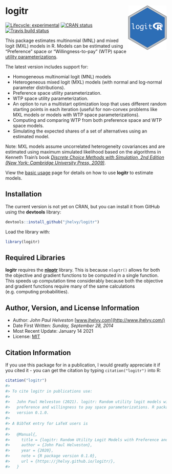 
<!-- README.md is generated from README.Rmd. Please edit that file -->

# logitr <a href='https://jhelvy.github.io/logitr/'><img src='man/figures/logitr-hex.png' align="right" height="139" /></a>

<!-- badges: start -->

[![Lifecycle:
experimental](https://img.shields.io/badge/lifecycle-maturing-blue.svg)](https://www.tidyverse.org/lifecycle/#maturing)
[![CRAN
status](https://www.r-pkg.org/badges/version/logitr)](https://CRAN.R-project.org/package=logitr)
[![Travis build
status](https://travis-ci.com/jhelvy/logitr.svg?branch=master)](https://travis-ci.com/jhelvy/logitr)
<!-- badges: end -->

This package estimates multinomial (MNL) and mixed logit (MXL) models in
R. Models can be estimated using “Preference” space or
“Willingness-to-pay” (WTP) space [utility
parameterizations](https://jhelvy.github.io/logitr/articles/utility_models.html).

The latest version includes support for:

-   Homogeneous multinomial logit (MNL) models
-   Heterogeneous mixed logit (MXL) models (with normal and log-normal
    parameter distributions).
-   Preference space utility parameterization.
-   WTP space utility parameterization.
-   An option to run a multistart optimization loop that uses different
    random starting points in each iteration (useful for non-convex
    problems like MXL models or models with WTP space
    parameterizations).
-   Computing and comparing WTP from both preference space and WTP space
    models.
-   Simulating the expected shares of a set of alternatives using an
    estimated model.

Note: MXL models assume uncorrelated heterogeneity covariances and are
estimated using maximum simulated likelihood based on the algorithms in
Kenneth Train’s book [*Discrete Choice Methods with Simulation, 2nd
Edition (New York: Cambridge University Press,
2009)*](https://eml.berkeley.edu/books/choice2.html).

View the [basic
usage](https://jhelvy.github.io/logitr/articles/basic_usage.html) page
for details on how to use **logitr** to estimate models.

## Installation

The current version is not yet on CRAN, but you can install it from
GitHub using the **devtools** library:

``` r
devtools::install_github("jhelvy/logitr")
```

Load the library with:

``` r
library(logitr)
```

## Required Libraries

**logitr** requires the
[**nloptr**](https://cran.r-project.org/package=nloptr) library. This is
because `nloptr()` allows for both the objective and gradient functions
to be computed in a single function. This speeds up computation time
considerably because both the objective and gradient functions require
many of the same calculations (e.g. computing probabilities).

## Author, Version, and License Information

-   Author: *John Paul Helveston*
    [www.jhelvy.com](http://www.jhelvy.com/)
-   Date First Written: *Sunday, September 28, 2014*
-   Most Recent Update: January 14 2021
-   License:
    [MIT](https://github.com/jhelvy/logitr/blob/master/LICENSE.md)

## Citation Information

If you use this package for in a publication, I would greatly appreciate
it if you cited it - you can get the citation by typing
`citation("logitr")` into R:

``` r
citation("logitr")
#> 
#> To cite logitr in publications use:
#> 
#>   John Paul Helveston (2021). logitr: Random utility logit models with
#>   preference and willingness to pay space parameterizations. R package
#>   version 0.1.0.
#> 
#> A BibTeX entry for LaTeX users is
#> 
#>   @Manual{,
#>     title = {logitr: Random Utility Logit Models with Preference and Willingness to Pay Space Parameterizations},
#>     author = {John Paul Helveston},
#>     year = {2020},
#>     note = {R package version 0.1.0},
#>     url = {https://jhelvy.github.io/logitr/},
#>   }
```
